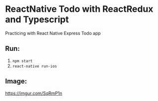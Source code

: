 # ReactNative Todo with ReactRedux and Typescript
Practicing with React Native Express Todo app

## Run:
1. `npm start`
2. `react-native run-ios`

## Image:
https://imgur.com/SqRmP1n
